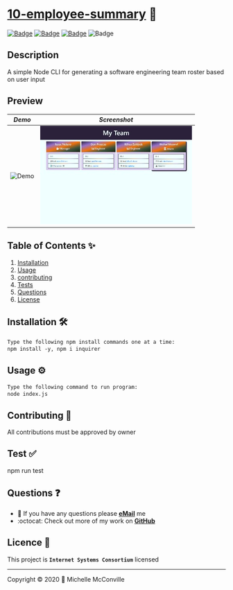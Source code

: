 
# [10-employee-summary](https://github.com/MichelleMcConville/10-employee-summary) 🔗

[![Badge](https://8nxhgwjcvhpi.runkit.sh)](https://git.io/gradientbadge)
[![Badge](https://4m9gn8h87520.runkit.sh)](https://git.io/gradientbadge)
[![Badge](https://s0acacxqwld3.runkit.sh)](https://git.io/gradientbadge)
![Badge](https://img.shields.io/badge/license-ISC-850fd4)

## Description

A simple Node CLI for generating a software engineering team roster based on user input

## Preview

| <div align="center">***Demo***</div>| <div align="center">***Screenshot***</div>|
| ----------------------------------- | ----------------------------------------- |
| ![Demo](./docs/walkThru400-10.gif)  | ![SC](./docs/employeeSummary350.jpg)      |

## Table of Contents ✨

1. [Installation](#installation)
2. [Usage](#usage)
3. [contributing](#contributing)
4. [Tests](#tests)
5. [Questions](#questions)
6. [License](#license)

## Installation 🛠️

```node
Type the following npm install commands one at a time:
npm install -y, npm i inquirer
```

## Usage ⚙️

```node
Type the following command to run program:
node index.js
```

## Contributing 🤝

All contributions must be approved by owner

## Test ✅

npm run test

## Questions ❓

* 📧 If you have any questions please [**eMail**](dev.mchel@gmail.com) me
* :octocat: Check out more of my work on [**GitHub**](https://github.com/MichelleMcConville)

## Licence 📝

This project is **`Internet Systems Consortium`** licensed

---

 Copyright ©️ 2020 🌷 Michelle McConville
